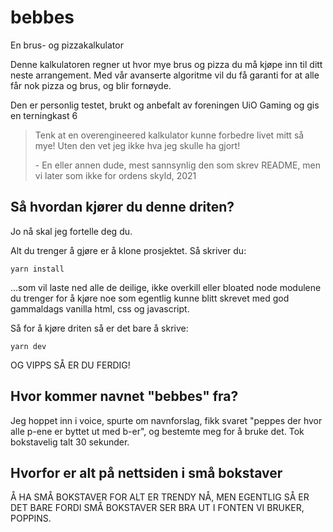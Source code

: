 # bebbes

En brus- og pizzakalkulator

Denne kalkulatoren regner ut hvor mye brus og pizza du må kjøpe inn til ditt neste arrangement. Med vår avanserte algoritme vil du få garanti for at alle får nok pizza og brus, og blir fornøyde.

Den er personlig testet, brukt og anbefalt av foreningen UiO Gaming og gis en terningkast 6

> Tenk at en overengineered kalkulator kunne forbedre livet mitt så mye! Uten den vet jeg ikke hva jeg skulle ha gjort!
>
> \- En eller annen dude, mest sannsynlig den som skrev README, men vi later som ikke for ordens skyld, 2021

## Så hvordan kjører du denne driten?

Jo nå skal jeg fortelle deg du.

Alt du trenger å gjøre er å klone prosjektet. Så skriver du:

```
yarn install
```

...som vil laste ned alle de deilige, ikke overkill eller bloated node modulene du trenger for å kjøre noe som egentlig kunne blitt skrevet med god gammaldags vanilla html, css og javascript.

Så for å kjøre driten så er det bare å skrive:

```
yarn dev
```

OG VIPPS SÅ ER DU FERDIG!

## Hvor kommer navnet "bebbes" fra?

Jeg hoppet inn i voice, spurte om navnforslag, fikk svaret "peppes der hvor alle p-ene er byttet ut med b-er", og bestemte meg for å bruke det. Tok bokstavelig talt 30 sekunder.

## Hvorfor er alt på nettsiden i små bokstaver

Å HA SMÅ BOKSTAVER FOR ALT ER TRENDY NÅ, MEN EGENTLIG SÅ ER DET BARE FORDI SMÅ BOKSTAVER SER BRA UT I FONTEN VI BRUKER, POPPINS.
